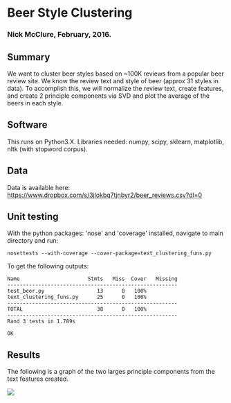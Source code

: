 # Beer Style Clustering
### Nick McClure, February, 2016.

## Summary

We want to cluster beer styles based on ~100K reviews from a popular beer review site.  We know the review text and style of beer (approx 31 styles in data).  To accomplish this, we will normalize the review text, create features, and create 2 principle components via SVD and plot the average of the beers in each style.

## Software
This runs on Python3.X.
Libraries needed: numpy, scipy, sklearn, matplotlib, nltk (with stopword corpus).

## Data
Data is available here: https://www.dropbox.com/s/3jlokbq7tjnbyr2/beer_reviews.csv?dl=0

## Unit testing
With the python packages: 'nose' and 'coverage' installed, navigate to main directory and run:

    nosettests --with-coverage --cover-package=text_clustering_funs.py

To get the following outputs:

    Name                      Stmts   Miss  Cover   Missing
    -------------------------------------------------------
    test_beer.py                 13      0   100%
    text_clustering_funs.py      25      0   100%
    -------------------------------------------------------
    TOTAL                        38      0   100%
    -------------------------------------------------------
    Rand 3 tests in 1.789s
    
    OK

## Results

The following is a graph of the two larges principle components from the text features created.

[<img src="http://fromdata.org/wp-content/uploads/2016/02/BeerStyles.png">](http://fromdata.org/)
